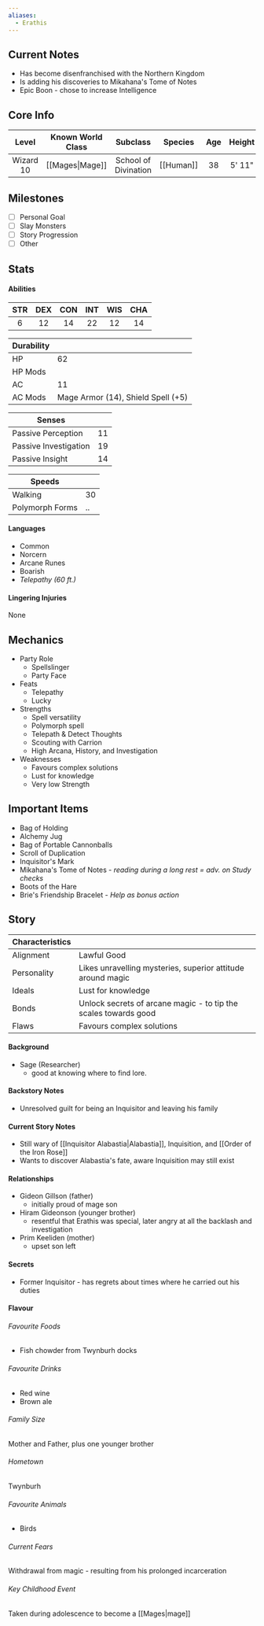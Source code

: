 ```yaml
---
aliases:
  - Erathis
---
```

## Current Notes
- Has become disenfranchised with the Northern Kingdom
- Is adding his discoveries to Mikahana's Tome of Notes
- Epic Boon - chose to increase Intelligence
## Core Info
|  Level   | Known World Class |       Subclass       |  Species  | Age | Height | Build |
| :------: | :---------------: | :------------------: | :-------: | :-: | :----: | :---: |
| Wizard 10 |  [[Mages\|Mage]]  | School of Divination | [[Human]] | 38  | 5' 11" | Thin  |
## Milestones
- [ ] Personal Goal
- [ ] Slay Monsters
- [ ] Story Progression
- [ ] Other
## Stats
#### Abilities
| STR | DEX | CON | INT | WIS | CHA |
|:---:|:---:|:---:|:---:|:---:|:---:|
| 6 | 12 | 14 | 22 | 12 | 14 |

| Durability | |
|---|---|
| HP | 62 |
| HP Mods |  |
| AC | 11 |
| AC Mods | Mage Armor (14), Shield Spell (+5) |

| Senses | |
|---|---|
| Passive Perception | 11 |
| Passive Investigation | 19 |
| Passive Insight | 14 |

| Speeds | |
|---|---|
| Walking | 30 |
| Polymorph Forms | .. |
#### Languages
- Common
- Norcern
- Arcane Runes
- Boarish
- *Telepathy (60 ft.)*
#### Lingering Injuries
None
## Mechanics
- Party Role
	- Spellslinger
	- Party Face
- Feats
	- Telepathy
	- Lucky
- Strengths
	- Spell versatility
	- Polymorph spell
	- Telepath & Detect Thoughts
	- Scouting with Carrion
	- High Arcana, History, and Investigation
- Weaknesses
	- Favours complex solutions
	- Lust for knowledge
	- Very low Strength
## Important Items
- Bag of Holding
- Alchemy Jug
- Bag of Portable Cannonballs
- Scroll of Duplication
- Inquisitor's Mark
- Mikahana's Tome of Notes - *reading during a long rest = adv. on Study checks*
- Boots of the Hare
- Brie's Friendship Bracelet - *Help as bonus action*
## Story
| Characteristics | |
|---|---|
| Alignment | Lawful Good |
| Personality | Likes unravelling mysteries, superior attitude around magic |
| Ideals | Lust for knowledge |
| Bonds | Unlock secrets of arcane magic - to tip the scales towards good |
| Flaws | Favours complex solutions |
#### Background
- Sage (Researcher)
	- good at knowing where to find lore.
#### Backstory Notes
- Unresolved guilt for being an Inquisitor and leaving his family
#### Current Story Notes
- Still wary of [[Inquisitor Alabastia|Alabastia]], Inquisition, and [[Order of the Iron Rose]]
- Wants to discover Alabastia's fate, aware Inquisition may still exist
#### Relationships
- Gideon Gillson (father)
	- initially proud of mage son
- Hiram Gideonson (younger brother)
	- resentful that Erathis was special, later angry at all the backlash and investigation
- Prim Keeliden (mother)
	- upset son left
#### Secrets
- Former Inquisitor - has regrets about times where he carried out his duties
#### Flavour
###### Favourite Foods
- Fish chowder from Twynburh docks
###### Favourite Drinks
- Red wine
- Brown ale
###### Family Size
Mother and Father, plus one younger brother
###### Hometown
Twynburh
###### Favourite Animals
- Birds
###### Current Fears
Withdrawal from magic - resulting from his prolonged incarceration
###### Key Childhood Event
Taken during adolescence to become a [[Mages|mage]]
